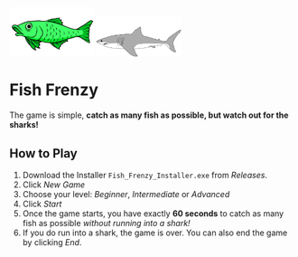 <img src="Images/Green Fish.png" width="150"/>  <img src="Source/Shark.png" width="150"/> 

# Fish Frenzy
The game is simple, **catch as many fish as possible, but watch out for the sharks!**
## How to Play
1. Download the Installer ```Fish_Frenzy_Installer.exe``` from *Releases*.
2. Click _New Game_
3. Choose your level: _Beginner_, _Intermediate_ or _Advanced_
4. Click _Start_
5. Once the game starts, you have exactly **60 seconds** to catch as many fish as possible _without running into a shark!_
6. If you do run into a shark, the game is over. You can also end the game by clicking _End_.
   
